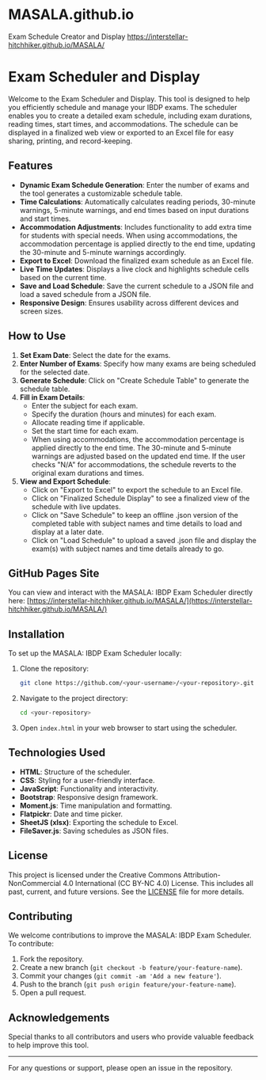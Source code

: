 # MASALA.github.io
Exam Schedule Creator and Display 
https://interstellar-hitchhiker.github.io/MASALA/

# Exam Scheduler and Display

Welcome to the Exam Scheduler and Display. This tool is designed to help you efficiently schedule and manage your IBDP exams. The scheduler enables you to create a detailed exam schedule, including exam durations, reading times, start times, and accommodations. The schedule can be displayed in a finalized web view or exported to an Excel file for easy sharing, printing, and record-keeping.

## Features

- **Dynamic Exam Schedule Generation**: Enter the number of exams and the tool generates a customizable schedule table.
- **Time Calculations**: Automatically calculates reading periods, 30-minute warnings, 5-minute warnings, and end times based on input durations and start times.
- **Accommodation Adjustments**: Includes functionality to add extra time for students with special needs. When using accommodations, the accommodation percentage is applied directly to the end time, updating the 30-minute and 5-minute warnings accordingly.
- **Export to Excel**: Download the finalized exam schedule as an Excel file.
- **Live Time Updates**: Displays a live clock and highlights schedule cells based on the current time.
- **Save and Load Schedule**: Save the current schedule to a JSON file and load a saved schedule from a JSON file.
- **Responsive Design**: Ensures usability across different devices and screen sizes.

## How to Use

1. **Set Exam Date**: Select the date for the exams.
2. **Enter Number of Exams**: Specify how many exams are being scheduled for the selected date.
3. **Generate Schedule**: Click on "Create Schedule Table" to generate the schedule table.
4. **Fill in Exam Details**:
   - Enter the subject for each exam.
   - Specify the duration (hours and minutes) for each exam.
   - Allocate reading time if applicable.
   - Set the start time for each exam.
   - When using accommodations, the accommodation percentage is applied directly to the end time. The 30-minute and 5-minute warnings are adjusted based on the updated end time. If the user checks "N/A" for accommodations, the schedule reverts to the original exam durations and times.
5. **View and Export Schedule**:
   - Click on "Export to Excel" to export the schedule to an Excel file.
   - Click on "Finalized Schedule Display" to see a finalized view of the schedule with live updates.
   - Click on "Save Schedule" to keep an offline .json version of the completed table with subject names and time details to load and display at a later date.
   - Click on "Load Schedule" to upload a saved .json file and display the exam(s) with subject names and time details already to go.

## GitHub Pages Site

You can view and interact with the MASALA: IBDP Exam Scheduler directly here: [https://interstellar-hitchhiker.github.io/MASALA/](https://interstellar-hitchhiker.github.io/MASALA/)

## Installation

To set up the MASALA: IBDP Exam Scheduler locally:

1. Clone the repository:
    ```bash
    git clone https://github.com/<your-username>/<your-repository>.git
    ```

2. Navigate to the project directory:
    ```bash
    cd <your-repository>
    ```

3. Open `index.html` in your web browser to start using the scheduler.

## Technologies Used

- **HTML**: Structure of the scheduler.
- **CSS**: Styling for a user-friendly interface.
- **JavaScript**: Functionality and interactivity.
- **Bootstrap**: Responsive design framework.
- **Moment.js**: Time manipulation and formatting.
- **Flatpickr**: Date and time picker.
- **SheetJS (xlsx)**: Exporting the schedule to Excel.
- **FileSaver.js**: Saving schedules as JSON files.

## License

This project is licensed under the Creative Commons Attribution-NonCommercial 4.0 International (CC BY-NC 4.0) License. This includes all past, current, and future versions. See the [LICENSE](https://github.com/interstellar-hitchhiker/MASALA/blob/main/LICENSE) file for more details.

## Contributing

We welcome contributions to improve the MASALA: IBDP Exam Scheduler. To contribute:

1. Fork the repository.
2. Create a new branch (`git checkout -b feature/your-feature-name`).
3. Commit your changes (`git commit -am 'Add a new feature'`).
4. Push to the branch (`git push origin feature/your-feature-name`).
5. Open a pull request.

## Acknowledgements

Special thanks to all contributors and users who provide valuable feedback to help improve this tool.

---

For any questions or support, please open an issue in the repository.

